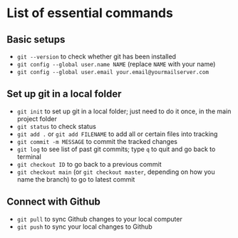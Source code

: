 # List of essential commands

## Basic setups

* `git --version` to check whether git has been installed
* `git config --global user.name NAME` (replace `NAME` with your name)
* `git config --global user.email your.email@yourmailserver.com` 

## Set up git in a local folder

* `git init` to set up git in a local folder; just need to do it once, in the main project folder
* `git status` to check status
* `git add .` or `git add FILENAME` to add all or certain files into tracking
* `git commit -m MESSAGE` to commit the tracked changes
* `git log` to see list of past git commits; type `q` to quit and go back to terminal
* `git checkout ID` to go back to a previous commit
* `git checkout main` (or `git checkout master`, depending on how you name the branch) to go to latest commit

## Connect with Github

* `git pull` to sync Github changes to your local computer
* `git push` to sync your local changes to Github
